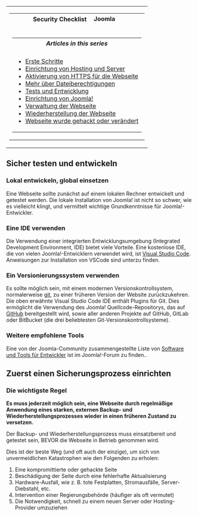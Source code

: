 <!-- Filename: Security_Checklist/Testing_and_Development / Display title: Sicherheits-Checkliste / Testen und Entwicklung -->

<table class="navbox" data-cellspacing="0">

<tbody>
<tr class="odd">
<td><table class="nowraplinks navbox-inner" data-cellspacing="0">

<tbody>
<tr class="header">
<th colspan="2" class="navbox-title" scope="col">Security Checklist <img
src="https://docs.joomla.org/images/7/7b/Compat_icon_CMS.png"
decoding="async" data-file-width="87" data-file-height="17" width="87"
height="17" alt="Joomla CMS" /></th>
</tr>
&#10;<tr class="odd">
<td></td>
<td></td>
</tr>
<tr class="even">
<td colspan="2" class="navbox-abovebelow"></td>
</tr>
<tr class="odd">
<td></td>
<td></td>
</tr>
<tr class="even">
<td colspan="2" class="navbox-list navbox-odd"><table
class="nowraplinks navbox-subgroup" data-cellspacing="0">

<tbody>
<tr class="header">
<th colspan="2" class="navbox-title" scope="col"><em>Articles in this
series</em></th>
</tr>
&#10;<tr class="odd">
<td></td>
<td></td>
</tr>
<tr class="even">
<td colspan="2" class="navbox-list navbox-odd"><ul>
<li><a href="https://docs.joomla.org/Security_Checklist/Getting_Started"
title="Special:MyLanguage/Security Checklist/Getting Started">Erste
Schritte</a></li>
<li><a
href="https://docs.joomla.org/Security_Checklist/Hosting_and_Server_Setup"
title="Special:MyLanguage/Security Checklist/Hosting and Server Setup">Einrichtung
von Hosting und Server</a></li>
<li><a href="https://docs.joomla.org/Enabling_HTTPS_on_your_site"
title="Special:MyLanguage/Enabling HTTPS on your site">Aktivierung von
HTTPS für die Webseite</a></li>
<li><a
href="https://docs.joomla.org/Security_Checklist/Where_can_you_learn_more_about_file_permissions%3F"
title="Special:MyLanguage/Security Checklist/Where can you learn more about file permissions?">Mehr
über Dateiberechtigungen</a></li>
<li><a
href="https://docs.joomla.org/Security_Checklist/Testing_and_Development"
title="Special:MyLanguage/Security Checklist/Testing and Development">Tests
und Entwicklung</a></li>
<li><a href="https://docs.joomla.org/Security_Checklist/Joomla!_Setup"
title="Special:MyLanguage/Security Checklist/Joomla! Setup">Einrichtung
von Joomla!</a></li>
<li><a
href="https://docs.joomla.org/Security_Checklisthttps://docs.joomla.org/Security%20Checklist/Site%20Administration">Verwaltung
der Webseite</a></li>
<li><a
href="https://docs.joomla.org/Security_Checklisthttps://docs.joomla.org/Security%20Checklist/Site%20Recovery">Wiederherstellung
der Webseite</a></li>
<li><a
href="https://docs.joomla.org/Security_Checklist/You_have_been_hacked_or_defaced"
title="Special:MyLanguage/Security Checklist/You have been hacked or defaced">Webseite
wurde gehackt oder verändert</a></li>
</ul></td>
</tr>
</tbody>
</table></td>
</tr>
</tbody>
</table></td>
</tr>
</tbody>
</table>

## Sicher testen und entwickeln

### Lokal entwickeln, global einsetzen

Eine Webseite sollte zunächst auf einem lokalen Rechner entwickelt und
getestet werden. Die lokale Installation von Joomla! ist nicht so
schwer, wie es vielleicht klingt, und vermittelt wichtige
Grundkenntnisse für Joomla!-Entwickler.

### Eine IDE verwenden

Die Verwendung einer integrierten Entwicklungsumgebung (Integrated
Development Environment, IDE) bietet viele Vorteile. Eine kostenlose
IDE, die von vielen Joomla!-Entwicklern verwendet wird, ist
<a href="https://code.visualstudio.com/" class="external text"
target="_blank" rel="nofollow noreferrer noopener">Visual Studio
Code</a>. Anweisungen zur Installation von VSCode sind unterzu finden.

### Ein Versionierungssystem verwenden

Es sollte möglich sein, mit einem modernen Versionskontrollsystem,
normalerweise
<a href="https://git-scm.com/" class="external text" target="_blank"
rel="nofollow noreferrer noopener">git</a>, zu einer früheren Version
der Website zurückzukehren. Die oben erwähnte Visual Studio Code IDE
enthält Plugins für Git. Dies ermöglicht die Verwendung des Joomla!
Quellcode-Repositorys, das auf
<a href="https://github.com/joomla/joomla-cms/releases"
class="external text" target="_blank"
rel="nofollow noreferrer noopener">GitHub</a> bereitgestellt wird, sowie
aller anderen Projekte auf GitHub, GitLab oder BitBucket (die drei
beliebtesten Git-Versionskontrollsysteme).

### Weitere empfohlene Tools

Eine von der Joomla-Community zusammengestellte Liste von
<a href="http://forum.joomla.org/index.php/topic,25307.0.html"
class="external text" target="_blank" rel="noreferrer noopener">Software
und Tools für Entwickler</a> ist im Joomla!-Forum zu finden..

## Zuerst einen Sicherungsprozess einrichten

### Die wichtigste Regel

**Es muss jederzeit möglich sein, eine Webseite durch regelmäßige
Anwendung eines starken, externen Backup- und
Wiederherstellungsprozesses wieder in einen früheren Zustand zu
versetzen.**

Der Backup- und Wiederherstellungsprozess muss einsatzbereit und
getestet sein, BEVOR die Webseite in Betrieb genommen wird.

Dies ist der beste Weg (und oft auch der einzige), um sich von
unvermeidlichen Katastrophen wie den Folgenden zu erholen:

1.  Eine kompromittierte oder gehackte Seite
2.  Beschädigung der Seite durch eine fehlerhafte Aktualisierung
3.  Hardware-Ausfall, wie z. B. tote Festplatten, Stromausfälle,
    Server-Diebstahl, etc.
4.  Intervention einer Regierungsbehörde (häufiger als oft vermutet)
5.  Die Notwendigkeit, schnell zu einem neuen Server oder
    Hosting-Provider umzuziehen

